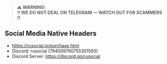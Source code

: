 > **⚠️ WARNING:**  
> **‼️ WE DO NOT DEAL ON TELEGRAM — WATCH OUT FOR SCAMMERS ‼️**

## Social Media Native Headers
- https://rusocial.io/purchase.html
- Discord: rusocial (794009760755351593)
- Discord Server: https://discord.gg/rusocial
